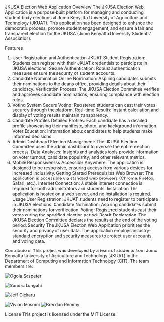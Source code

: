 JKUSA Election Web Application
Overview
The JKUSA Election Web Application is a purpose-built platform for managing and conducting student body elections at Jomo Kenyatta University of Agriculture and Technology (JKUAT). This application has been designed to enhance the democratic process, promote student engagement, and ensure a fair and transparent election for the JKUSA (Jomo Kenyatta University Students' Association).

Features
1. User Registration and Authentication
JKUAT Student Registration: Students can register with their JKUAT credentials to participate in JKUSA elections.
Secure Authentication: Robust authentication measures ensure the security of student accounts.
2. Candidate Nomination
Online Nomination: Aspiring candidates submits their nominations to the deans office, providing details about their candidacy.
Verification Process: The JKUSA Election Committee verifies and approves candidate nominations, ensuring compliance with election rules.
3. Voting System
Secure Voting: Registered students can cast their votes securely through the platform.
Real-time Results: Instant calculation and display of voting results maintain transparency.
4. Candidate Profiles
Detailed Profiles: Each candidate has a detailed profile showcasing their manifesto, photo, and background information.
Voter Education: Information about candidates to help students make informed decisions.
5. Admin Dashboard
Election Management: The JKUSA Election Committee uses the admin dashboard to oversee the entire election process.
Data Analytics: Insights and analytics tools provide information on voter turnout, candidate popularity, and other relevant metrics.
6. Mobile Responsiveness
Accessible Anywhere: The application is designed to be responsive, ensuring access from various devices for increased inclusivity.
Getting Started
Prerequisites
Web Browser: The application is accessible via standard web browsers (Chrome, Firefox, Safari, etc.).
Internet Connection: A stable internet connection is required for both administrators and students.
Installation
The application is hosted on a web server, and no installation is required.
Usage
User Registration: JKUAT students need to register to participate in JKUSA elections.
Candidate Nomination: Aspiring candidates submit their nominations for verification.
Voting: Registered students cast their votes during the specified election period.
Result Declaration: The JKUSA Election Committee declares the results at the end of the voting period.
Security
The JKUSA Election Web Application prioritizes the security and privacy of user data. The application employs industry-standard encryption and security measures to protect user accounts and voting data.

Contributors.
This project was developed by a team of students from Jomo Kenyatta University of Agriculture and Technology (JKUAT) in the Department of Computing and Information Technology (CIT). 
The team members are:


![Ogola Sospeter](https://avatars.githubusercontent.)

![Sandra Lungahi](https://avatars.githubusercontent.)

![Jeff Gicharu](https://avatars.githubusercontent.)

![Vivian Mosomi](https://avatars.githubusercontent.)
![Brendan Remmy](https://avatars.githubusercontent.)

License
This project is licensed under the MIT License.